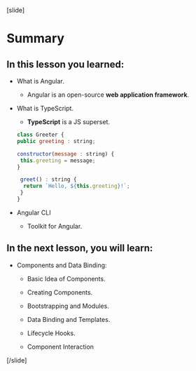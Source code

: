 [slide]

# Summary

## In this lesson you learned:

-  What is Angular.

   -  Angular is an open\-source **web application framework**.

-  What is TypeScript.

   -  **TypeScript** is a JS superset.

   ```js
   class Greeter {
   public greeting : string;

   constructor(message : string) {
    this.greeting = message;
   }

    greet() : string {
     return `Hello, ${this.greeting}!`;
    }
   }
   ```

-  Angular CLI

   -  Toolkit for Angular.

## In the next lesson, you will learn:

-  Components and Data Binding:

   -  Basic Idea of Components.

   -  Creating Components.

   -  Bootstrapping and Modules.

   -  Data Binding and Templates.

   -  Lifecycle Hooks.

   -  Component Interaction

[/slide]
